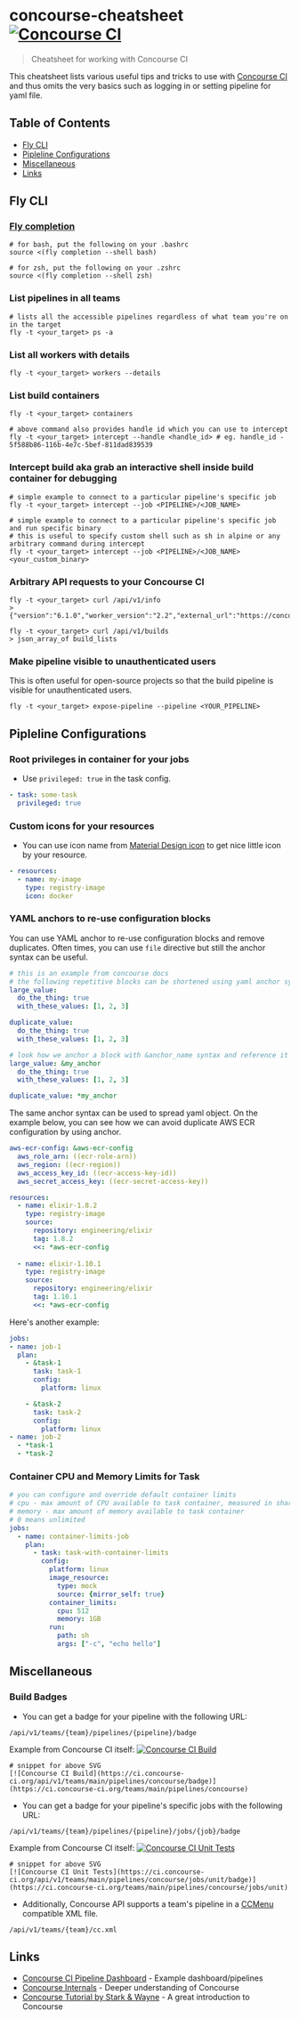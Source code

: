 # concourse-cheatsheet [![Concourse CI](https://avatars1.githubusercontent.com/u/7809479?s=50&v=4)](https://concourse-ci.org/)

> Cheatsheet for working with Concourse CI

This cheatsheet lists various useful tips and tricks to use with [Concourse CI](https://concourse-ci.org/)
and thus omits the very basics such as logging in or setting pipeline for yaml file.

## Table of Contents

- [Fly CLI](#fly-cli)
- [Pipleline Configurations](#pipleline-configurations)
- [Miscellaneous](#miscellaneous)
- [Links](#links)

## Fly CLI

### [Fly completion](https://concourse-ci.org/fly.html#fly-completion)

```shell
# for bash, put the following on your .bashrc
source <(fly completion --shell bash)

# for zsh, put the following on your .zshrc
source <(fly completion --shell zsh)
```

### List pipelines in all teams

```shell
# lists all the accessible pipelines regardless of what team you're on in the target
fly -t <your_target> ps -a
```

### List all workers with details

```shell
fly -t <your_target> workers --details
```

### List build containers

```shell
fly -t <your_target> containers

# above command also provides handle id which you can use to intercept
fly -t <your_target> intercept --handle <handle_id> # eg. handle_id - 5f588b86-116b-4e7c-5bef-811dad839539
```

### Intercept build aka grab an interactive shell inside build container for debugging

```shell
# simple example to connect to a particular pipeline's specific job
fly -t <your_target> intercept --job <PIPELINE>/<JOB_NAME>

# simple example to connect to a particular pipeline's specific job and run specific binary
# this is useful to specify custom shell such as sh in alpine or any arbitrary command during intercept
fly -t <your_target> intercept --job <PIPELINE>/<JOB_NAME> <your_custom_binary>
```

### Arbitrary API requests to your Concourse CI

```shell
fly -t <your_target> curl /api/v1/info
> {"version":"6.1.0","worker_version":"2.2","external_url":"https://concourse.example.com"}

fly -t <your_target> curl /api/v1/builds
> json_array_of build_lists
```

### Make pipeline visible to unauthenticated users

This is often useful for open-source projects so that the build pipeline
is visible for unauthenticated users.

```shell
fly -t <your_target> expose-pipeline --pipeline <YOUR_PIPELINE>
```

## Pipleline Configurations

### Root privileges in container for your jobs

- Use `privileged: true` in the task config.

```yaml
- task: some-task
  privileged: true
```

### Custom icons for your resources

- You can use icon name from [Material Design icon](https://materialdesignicons.com/) to get nice little icon by your resource.

```yaml
- resources:
  - name: my-image
    type: registry-image
    icon: docker
```

### YAML anchors to re-use configuration blocks

You can use YAML anchor to re-use configuration blocks and remove duplicates.
Often times, you can use `file` directive but still the anchor syntax can be useful.

```yaml
# this is an example from concourse docs
# the following repetitive blocks can be shortened using yaml anchor syntax
large_value:
  do_the_thing: true
  with_these_values: [1, 2, 3]

duplicate_value:
  do_the_thing: true
  with_these_values: [1, 2, 3]

# look how we anchor a block with &anchor_name syntax and reference it with *anchor_name
large_value: &my_anchor
  do_the_thing: true
  with_these_values: [1, 2, 3]

duplicate_value: *my_anchor
```

The same anchor syntax can be used to spread yaml object.
On the example below, you can see how we can avoid duplicate
AWS ECR configuration by using anchor.

```yaml
aws-ecr-config: &aws-ecr-config
  aws_role_arn: ((ecr-role-arn))
  aws_region: ((ecr-region))
  aws_access_key_id: ((ecr-access-key-id))
  aws_secret_access_key: ((ecr-secret-access-key))

resources:
  - name: elixir-1.8.2
    type: registry-image
    source:
      repository: engineering/elixir
      tag: 1.8.2
      <<: *aws-ecr-config
      
  - name: elixir-1.10.1
    type: registry-image
    source:
      repository: engineering/elixir
      tag: 1.10.1
      <<: *aws-ecr-config
```

Here's another example:

```yaml
jobs:
- name: job-1
  plan:
    - &task-1
      task: task-1
      config:
        platform: linux

    - &task-2
      task: task-2
      config:
        platform: linux
- name: job-2
  - *task-1
  - *task-2
```

### Container CPU and Memory Limits for Task

```yaml
# you can configure and override default container limits
# cpu - max amount of CPU available to task container, measured in shares
# memory - max amount of memory available to task container
# 0 means unlimited
jobs:
  - name: container-limits-job
    plan:
      - task: task-with-container-limits
        config:
          platform: linux
          image_resource:
            type: mock
            source: {mirror_self: true}
          container_limits:
            cpu: 512
            memory: 1GB
          run:
            path: sh
            args: ["-c", "echo hello"]
```

## Miscellaneous

### Build Badges

- You can get a badge for your pipeline with the following URL:

```
/api/v1/teams/{team}/pipelines/{pipeline}/badge
```

Example from Concourse CI itself: [![Concourse CI Build](https://ci.concourse-ci.org/api/v1/teams/main/pipelines/concourse/badge)](https://ci.concourse-ci.org/teams/main/pipelines/concourse)
```
# snippet for above SVG
[![Concourse CI Build](https://ci.concourse-ci.org/api/v1/teams/main/pipelines/concourse/badge)](https://ci.concourse-ci.org/teams/main/pipelines/concourse)
```

- You can get a badge for your pipeline's specific jobs with the following URL:

```
/api/v1/teams/{team}/pipelines/{pipeline}/jobs/{job}/badge
```

Example from Concourse CI itself: [![Concourse CI Unit Tests](https://ci.concourse-ci.org/api/v1/teams/main/pipelines/concourse/jobs/unit/badge)](https://ci.concourse-ci.org/teams/main/pipelines/concourse/jobs/unit)

```
# snippet for above SVG
[![Concourse CI Unit Tests](https://ci.concourse-ci.org/api/v1/teams/main/pipelines/concourse/jobs/unit/badge)](https://ci.concourse-ci.org/teams/main/pipelines/concourse/jobs/unit)
```

- Additionally, Concourse API supports a team's pipeline in a [CCMenu](http://ccmenu.org/) compatible XML file.

```
/api/v1/teams/{team}/cc.xml
```

## Links

- [Concourse CI Pipeline Dashboard](https://ci.concourse-ci.org/) - Example dashboard/pipelines
- [Concourse Internals](https://concourse-ci.org/internals.html) - Deeper understanding of Concourse
- [Concourse Tutorial by Stark & Wayne](https://concoursetutorial.com/) - A great introduction to Concourse
